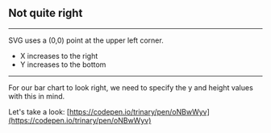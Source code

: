 ## Not quite right

***

SVG uses a (0,0) point at the upper left corner.

 * X increases to the right
 * Y increases to the bottom

***

For our bar chart to look right, we need to specify the y and height values with this in mind.

Let's take a look:
[https://codepen.io/trinary/pen/oNBwWyv](https://codepen.io/trinary/pen/oNBwWyv)
